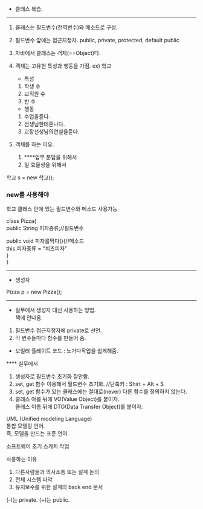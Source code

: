 
- 클래스 복습.

---
1. 클래스는 필드변수(전역변수)와 메소드로 구성.

2. 필드변수 앞에는 접근지정자.
public, private, protected, default public

3. 자바에서 클래스는 객체(==Object)다.

4. 객체는 고유헌 특성과 행동을 가짐.
    ex) 학교  
    - 특성
    1. 학생 수
    2. 교직원 수
    3. 반 수 
    
    - 행동 
    1. 수업을듣다.
    2. 선생님한테혼나다.
    3. 교장선생님의연설을듣다.

5. 객체를 하는 이유.
    1. ****업무 분담을 위해서
    2. 일 효율성을 위해서

학교 s = new 학교();
### new를 사용해야
학교 클래스 안에 있는 필드변수와 메소드 사용가능

class Pizza{  
    public String 피자종류;//필드변수

  public void 피자를먹다(){//메소드  
   this.피자종류 = "치즈피자"  
    }  
}

---
-  생성자

Pizza p = new Pizza();

---
 - 실무에서 생성자 대신 사용하는 방법.  
책에 안나옴.

1. 필드변수 접근지정자에 private로 선언.
2. 각 변수들마다 함수를 만들어 줌.

- 보일러 플레이트 코드
: 노가다작업을 쉽게해줌.

**** 실무에서
1. 생성자로 필드변수 초기화 잘안함.
2. set, get 함수 이용해서 필드변수 초기화. //단축키 : Shirt + Alt + S
3. set, get 함수가 있는 클래스에는 절대로(never) 다른 함수를 정의하지 않는다.
4. 클래스 아름 뒤에 VO(Value Object)를 붙이자.  
    클래스 이름 뒤에 DTO(Data Transfer Object)를 붙이자.


UML (Unified modeling Language)  
통합 모델링 언어.  
즉, 모델을 만드는 표준 언어.

소프트웨어 초기 스케치 작업

사용하는 이유
1. 다른사람들과 의사소통 또는 설계 논의
2. 전체 시스템 파악
3. 유지보수를 위한 설계의 back end 문서

(-)는 private.
(+)는 public. 

